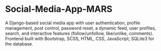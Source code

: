 # Social-Media-App-MARS
A Django-based social media app with user authentication, profile management, post control, password reset, a dynamic feed, user profiles, search, and interactive features (follow/unfollow, like/unlike, comments). Frontend built with Bootstrap, SCSS, HTML, CSS, JavaScript; SQLite3 for the database.
